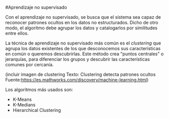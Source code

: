 #Aprendizaje no supervisado

Con el aprendizaje no supervisado, se busca que el sistema sea capaz de reconocer patrones ocultos en los datos no estructurados. Dicho de otro modo, el algoritmo debe agrupar los datos y catalogarlos por similitudes entre ellos.

La técnica de aprendizaje no supervisado más común es el _clustering_ que agrupa los datos existentes de los que desconocemos sus características en común o queremos descubrirlas. Este método crea "puntos centrales" o jerarquías, para diferenciar los grupos y descubrir las características comunes por cercanía.

(incluir imagen de clustering Texto: Clustering detecta patrones ocultos Fuente:https://es.mathworks.com/discovery/machine-learning.html)
 
Los algoritmos más usados son:
* K-Means
* K-Medians
* Hierarchical Clustering